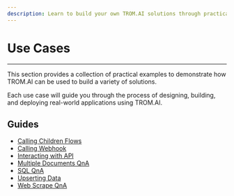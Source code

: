 ```yaml
---
description: Learn to build your own TROM.AI solutions through practical examples
---
```


# Use Cases

***

This section provides a collection of practical examples to demonstrate how TROM.AI can be used to build a variety of solutions.

Each use case will guide you through the process of designing, building, and deploying real-world applications using TROM.AI.

## Guides

* [Calling Children Flows](calling-children-flows.md)
* [Calling Webhook](webhook-tool.md)
* [Interacting with API](interacting-with-api.md)
* [Multiple Documents QnA](multiple-documents-qna.md)
* [SQL QnA](sql-qna.md)
* [Upserting Data](upserting-data.md)
* [Web Scrape QnA](web-scrape-qna.md)
